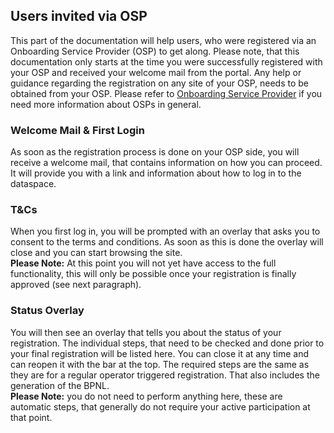 ## Users invited via OSP

This part of the documentation will help users, who were registered via an Onboarding Service Provider (OSP) to get along. Please note, that this documentation only starts at the time you were successfully registered with your OSP and received your welcome mail from the portal. Any help or guidance regarding the registration on any site of your OSP, needs to be obtained from your OSP. Please refer to [Onboarding Service Provider](/docs/developer/00.%20Personas/05.%20Onboarding%20Service%20Provider.md) if you need more information about OSPs in general.

### Welcome Mail & First Login

As soon as the registration process is done on your OSP side, you will receive a welcome mail, that contains information on how you can proceed. It will provide you with a link and information about how to log in to the dataspace.

### T&Cs

When you first log in, you will be prompted with an overlay that asks you to consent to the terms and conditions. As soon as this is done the overlay will close and you can start browsing the site.
<br>
**Please Note:** At this point you will not yet have access to the full functionality, this will only be possible once your registration is finally approved (see next paragraph).

### Status Overlay

You will then see an overlay that tells you about the status of your registration. The individual steps, that need to be checked and done prior to your final registration will be listed here. You can close it at any time and can reopen it with the bar at the top. The required steps are the same as they are for a regular operator triggered registration. That also includes the generation of the BPNL.
<br>
**Please Note:** you do not need to perform anything here, these are automatic steps, that generally do not require your active participation at that point.
